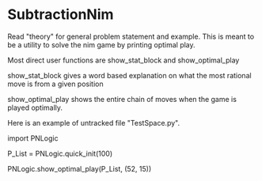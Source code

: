 # SubtractionNim
Read "theory" for general problem statement and example.
This is meant to be a utility to solve the nim game by printing optimal play.

Most direct user functions are show_stat_block and show_optimal_play

show_stat_block gives a word based explanation on what the most rational move is from a given position

show_optimal_play shows the entire chain of moves when the game is played optimally. 

Here is an example of untracked file "TestSpace.py".

import PNLogic

P_List = PNLogic.quick_init(100)

PNLogic.show_optimal_play(P_List, (52, 15))

